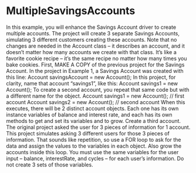 # MultipleSavingsAccounts
In this example, you will enhance the Savings Account driver to create multiple accounts. The project will create 3 separate Savings Accounts, simulating 3 different customers creating these accounts. Note that no changes are needed in the Account class – it describes an account, and it doesn’t matter how many accounts we create with that class. It’s like a favorite cookie recipe – it’s the same recipe no matter how many times you bake cookies.  First, MAKE A COPY of the previous project for the Savings Account.  In the project in Example 1, a Savings Account was created with this line:      Account savingsAccount = new Account();  In this project, for clarity, name that account “savings1”, like this:      Account savings1 = new Account();  To create a second account, you repeat that same code but with a different name for the object.      Account savings1 = new Account();   // first account      Account savings2 = new Account();   // second account  When this executes, there will be 2 distinct account objects. Each one has its own instance variables of balance and interest rate, and each has its own methods to get and set its variables and to grow.  Create a third account.  The original project asked the user for 3 pieces of information for 1 account. This project simulates asking 3 different users for those 3 pieces of information. That sounds like repetition, so use a FOR loop to ask for the data and assign the values to the variables in each object. Also grow the accounts inside this loop. You must use the same variables for the user input – balance, interestRate, and cycles – for each user’s information. Do not create 3 sets of those variables.
